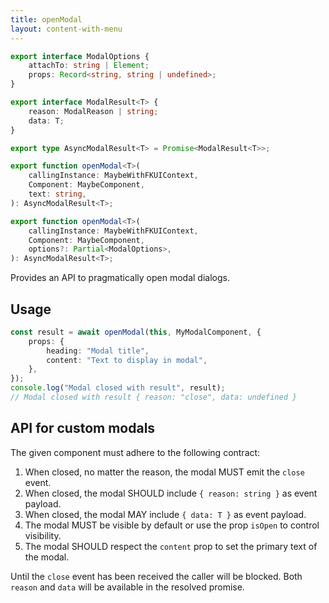 ```yaml
---
title: openModal
layout: content-with-menu
---
```


```ts
export interface ModalOptions {
    attachTo: string | Element;
    props: Record<string, string | undefined>;
}

export interface ModalResult<T> {
    reason: ModalReason | string;
    data: T;
}

export type AsyncModalResult<T> = Promise<ModalResult<T>>;

export function openModal<T>(
    callingInstance: MaybeWithFKUIContext,
    Component: MaybeComponent,
    text: string,
): AsyncModalResult<T>;

export function openModal<T>(
    callingInstance: MaybeWithFKUIContext,
    Component: MaybeComponent,
    options?: Partial<ModalOptions>,
): AsyncModalResult<T>;
```

Provides an API to pragmatically open modal dialogs.

## Usage

```ts
const result = await openModal(this, MyModalComponent, {
    props: {
        heading: "Modal title",
        content: "Text to display in modal",
    },
});
console.log("Modal closed with result", result);
// Modal closed with result { reason: "close", data: undefined }
```

## API for custom modals

The given component must adhere to the following contract:

1. When closed, no matter the reason, the modal MUST emit the `close` event.
2. When closed, the modal SHOULD include `{ reason: string }` as event payload.
3. When closed, the modal MAY include `{ data: T }` as event payload.
4. The modal MUST be visible by default or use the prop `isOpen` to control visibility.
5. The modal SHOULD respect the `content` prop to set the primary text of the modal.

Until the `close` event has been received the caller will be blocked.
Both `reason` and `data` will be available in the resolved promise.
